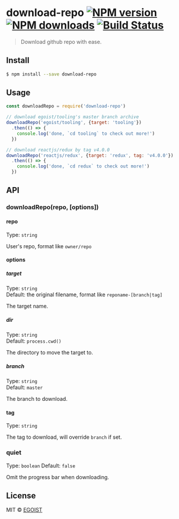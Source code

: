 # download-repo [![NPM version](https://img.shields.io/npm/v/download-repo.svg)](https://npmjs.com/package/download-repo) [![NPM downloads](https://img.shields.io/npm/dm/download-repo.svg)](https://npmjs.com/package/download-repo) [![Build Status](https://img.shields.io/circleci/project/egoist/download-repo/master.svg)](https://circleci.com/gh/egoist/download-repo)

> Download github repo with ease.

## Install

```bash
$ npm install --save download-repo
```

## Usage

```js
const downloadRepo = require('download-repo')

// download egoist/tooling's master branch archive
downloadRepo('egoist/tooling', {target: 'tooling'})
  .then(() => {
    console.log('done, `cd tooling` to check out more!')
  })

// download reactjs/redux by tag v4.0.0
downloadRepo('reactjs/redux', {target: 'redux', tag: 'v4.0.0'})
  .then(() => {
    console.log('done, `cd redux` to check out more!')
  })
```

## API

### downloadRepo(repo, [options])

#### repo

Type: `string`

User's repo, format like `owner/repo`

#### options

##### target

Type: `string`  
Default: the original filename, format like `reponame-[branch|tag]`

The target name.

##### dir

Type: `string`  
Default: `process.cwd()`

The directory to move the target to.

##### branch

Type: `string`  
Default: `master`

The branch to download.

#### tag

Type: `string`

The tag to download, will override `branch` if set.

### quiet

Type: `boolean`
Default: `false`

Omit the progress bar when downloading.

## License

MIT © [EGOIST](https://github.com/egoist)
